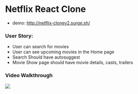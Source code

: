 # Netflix React Clone

- demo: http://netflix-clonev2.surge.sh/


### User Story:

- User can search for movies 
- User can see upcoming movies in the Home page
- Search Should have autosuggest
- Movie Show page should have movie details, casts, trailers


### Video Walkthrough
![](https://github.com/kuanhsuh/netflix-clonev2/blob/master/Demo.gif?raw=true)

